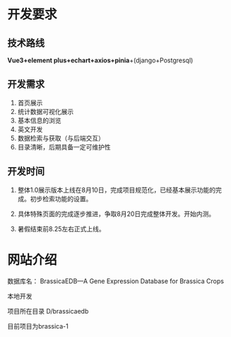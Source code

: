 # 开发要求



## 技术路线

**Vue3+element plus+echart+axios+pinia**+(django+Postgresql)



## 开发需求

1. 首页展示
2. 统计数据可视化展示
3. 基本信息的浏览
4. 英文开发
5. 数据检索与获取（与后端交互）
6. 目录清晰，后期具备一定可维护性

 

## 开发时间

1. 整体1.0展示版本上线在8月10日，完成项目规范化，已经基本展示功能的完成。初步检索功能的设置。

2. 具体特殊页面的完成逐步推进，争取8月20日完成整体开发。开始内测。
3. 暑假结束前8.25左右正式上线。

# 网站介绍

数据库名： BrassicaEDB—A Gene Expression Database for Brassica Crops









本地开发

项目所在目录 D/brassicaedb

目前项目为brassica-1

 